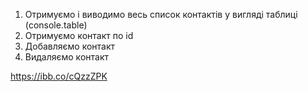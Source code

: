 1. Отримуємо і виводимо весь список контактів у вигляді таблиці (console.table)
2. Отримуємо контакт по id
3. Добавляємо контакт
4. Видаляємо контакт

https://ibb.co/cQzzZPK